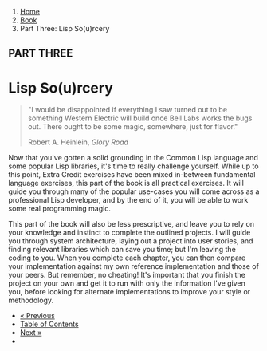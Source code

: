 <ol class="breadcrumb">
  <li><a href="/">Home</a></li>
  <li><a href="/book/">Book</a></li>
  <li class="active">Part Three: Lisp So(u)rcery</li>
</ol>

## PART THREE

# Lisp So(u)rcery

> "I would be disappointed if everything I saw turned out to be something Western Electric will build once Bell Labs works the bugs out. There ought to be some magic, somewhere, just for flavor."
> <footer>Robert A. Heinlein, <em>Glory Road</em></footer>

Now that you've gotten a solid grounding in the Common Lisp language and some popular Lisp libraries, it's time to really challenge yourself.  While up to this point, Extra Credit exercises have been mixed in-between fundamental language exercises, this part of the book is all practical exercises.  It will guide you through many of the popular use-cases you will come across as a professional Lisp developer, and by the end of it, you will be able to work some real programming magic.

This part of the book will also be less prescriptive, and leave you to rely on your knowledge and instinct to complete the outlined projects.  I will guide you through system architecture, laying out a project into user stories, and finding relevant libraries which can save you time; but I'm leaving the coding to you.  When you complete each chapter, you can then compare your implementation against my own reference implementation and those of your peers.  But remember, no cheating!  It's important that you finish the project on your own and get it to run with only the information I've given you, before looking for alternate implementations to improve your style or methodology.

<ul class="pager">
  <li class="previous"><a href="/book/2-21-0-syntax-review/">&laquo; Previous</a></li>
  <li><a href="/book/">Table of Contents</a></li>
  <li class="next"><a href="/book/3-01-0-web-apps/">Next &raquo;</a><li>
</ul>
